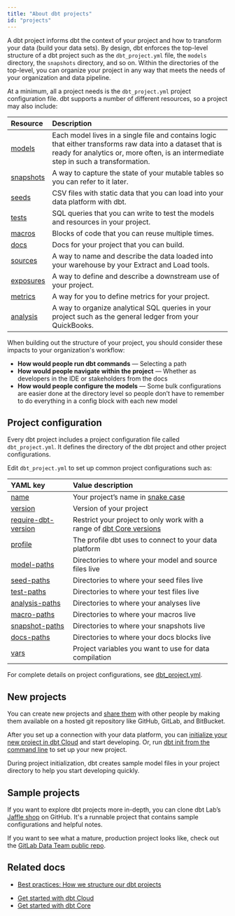 ```yaml
---
title: "About dbt projects"
id: "projects"
---
```


A dbt project informs dbt the context of your project and how to transform your data (build your data sets). By design, dbt enforces the top-level structure of a dbt project such as the `dbt_project.yml` file, the `models` directory, the `snapshots` directory, and so on. Within the directories of the top-level, you can organize your project in any way that meets the needs of your organization and data pipeline.

At a minimum, all a project needs is the `dbt_project.yml` project configuration file. dbt supports a number of different resources, so a project may also include:

| Resource  | Description  |
| :--- | :--- |
| [models](/docs/build/models) | Each model lives in a single file and contains logic that either transforms raw data into a dataset that is ready for analytics or, more often, is an intermediate step in such a transformation. |
| [snapshots](/docs/build/snapshots) | A way to capture the state of your mutable tables so you can refer to it later. |
| [seeds](/docs/build/seeds) | CSV files with static data that you can load into your data platform with dbt. |
| [tests](/docs/build/tests) | SQL queries that you can write to test the models and resources in your project. |
| [macros](/docs/build/jinja-macros) | Blocks of code that you can reuse multiple times. |
| [docs](/docs/collaborate/documentation) | Docs for your project that you can build. |
| [sources](/docs/build/sources) | A way to name and describe the data loaded into your warehouse by your Extract and Load tools. |
| [exposures](/docs/build/exposures) | A way to define and describe a downstream use of your project. |
| [metrics](/docs/build/metrics) | A way for you to define metrics for your project. |
| [analysis](/docs/build/analyses) | A way to organize analytical SQL queries in your project such as the general ledger from your QuickBooks. |

When building out the structure of your project, you should consider these impacts to your organization's workflow:

* **How would people run dbt commands** &mdash; Selecting a path
* **How would people navigate within the project** &mdash; Whether as developers in the IDE or stakeholders from the docs
* **How would people configure the models** &mdash; Some bulk configurations are easier done at the directory level so people don’t have to remember to do everything in a config block with each new model

## Project configuration
Every dbt project includes a project configuration file called `dbt_project.yml`. It defines the directory of the dbt project and other project configurations.

Edit `dbt_project.yml` to set up common project configurations such as:

<div align="center">

| YAML key  | Value description  |
| :--- | :--- |
| [name](/reference/project-configs/name) | Your project’s name in [snake case](https://en.wikipedia.org/wiki/Snake_case) |
| [version](/reference/project-configs/version) | Version of your project |
| [require-dbt-version](/reference/project-configs/require-dbt-version) | Restrict your project to only work with a range of [dbt Core versions](/docs/dbt-versions/core) |
| [profile](/reference/project-configs/profile) | The profile dbt uses to connect to your data platform |
| [model-paths](/reference/project-configs/model-paths) | Directories to where your model and source files live  |
| [seed-paths](/reference/project-configs/seed-paths) | Directories to where your seed files live |
| [test-paths](/reference/project-configs/test-paths) | Directories to where your test files live |
| [analysis-paths](/reference/project-configs/analysis-paths) | Directories to where your analyses live |
| [macro-paths](/reference/project-configs/macro-paths) | Directories to where your macros live |
| [snapshot-paths](/reference/project-configs/snapshot-paths) | Directories to where your snapshots live |
| [docs-paths](/reference/project-configs/docs-paths) | Directories to where your docs blocks live |
| [vars](/docs/build/project-variables) | Project variables you want to use for data compilation |

</div>

For complete details on project configurations, see [dbt_project.yml](/reference/dbt_project.yml).

## New projects

You can create new projects and [share them](/docs/collaborate/git-version-control) with other people by making them available on a hosted git repository like GitHub, GitLab, and BitBucket.

After you set up a connection with your data platform, you can [initialize your new project in dbt Cloud](/docs/get-started/getting-started/set-up-dbt-cloud) and start developing. Or, run [dbt init from the command line](/reference/commands/init) to set up your new project.

During project initialization, dbt creates sample model files in your project directory to help you start developing quickly.

## Sample projects

If you want to explore dbt projects more in-depth, you can clone dbt Lab’s [Jaffle shop](https://github.com/dbt-labs/jaffle_shop) on GitHub. It's a runnable project that contains sample configurations and helpful notes.

If you want to see what a mature, production project looks like, check out the [GitLab Data Team public repo](https://gitlab.com/gitlab-data/analytics/-/tree/master/transform/snowflake-dbt).

## Related docs
- [Best practices: How we structure our dbt projects](/guides/best-practices/how-we-structure/1-guide-overview)
* [Get started with dbt Cloud](/docs/get-started/getting-started/set-up-dbt-cloud)
* [Get started with dbt Core](/docs/get-started/getting-started-dbt-core)
